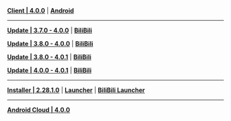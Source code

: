 **[Client | 4.0.0](https://autopatchcnws.yuanshen.com/client_app/download/pc_zip/20230804185703_R1La3H9xIH1hBiHJ/YuanShen_4.0.0.zip)** | **[Android](https://autopatchcnws.yuanshen.com/client_app/download/Android/20230807114707_aYkNEDtpSvHXDdWO/mihoyo/yuanshen_4.0.0.apk)**

---

**[Update | 3.7.0 - 4.0.0](https://autopatchcnws.yuanshen.com/client_app/update/hk4e_cn/18/game_3.7.0_4.0.0_hdiff_dSRetzCuWcmb0gs8.zip)** | **[BiliBili](https://autopatchcnws.yuanshen.com/client_app/update/hk4e_cn/17/game_3.7.0_4.0.0_hdiff_fwAyHGIYX4JsoPht.zip)**

**[Update | 3.8.0 - 4.0.0](https://autopatchcnws.yuanshen.com/client_app/update/hk4e_cn/18/game_3.8.0_4.0.0_hdiff_h2FAbmpdS1P3OQ6r.zip)** | **[BiliBili](https://autopatchcnws.yuanshen.com/client_app/update/hk4e_cn/17/game_3.8.0_4.0.0_hdiff_ms7xOEraYdhQXRP9.zip)**

**[Update | 3.8.0 - 4.0.1](https://autopatchcnws.yuanshen.com/client_app/update/hk4e_cn/17/game_3.8.0_4.0.1_hdiff_YgjVQUTyMnJmrtB0.zip)** | **[BiliBili](https://autopatchcnws.yuanshen.com/client_app/update/hk4e_cn/17/game_3.8.0_4.0.1_hdiff_YgjVQUTyMnJmrtB0.zip)**

**[Update | 4.0.0 - 4.0.1](https://autopatchcnws.yuanshen.com/client_app/update/hk4e_cn/17/game_4.0.0_4.0.1_hdiff_ZmgLSKJBcqt3EHkV.zip)** | **[BiliBili](https://autopatchcnws.yuanshen.com/client_app/update/hk4e_cn/17/game_4.0.0_4.0.1_hdiff_ZmgLSKJBcqt3EHkV.zip)**

---

**[Installer | 2.28.1.0](https://autopatchcnws.yuanshen.com/client_app/download/launcher/20230807114430_X7BtQNf6rHBFm17c/mihoyo/yuanshen_setup_20230731183341.exe)** | **[Launcher](https://autopatchcnws.yuanshen.com/client_app/update/hk4e_cn/18/update_20230731212037_ed3ddb3ajL6IZuSf.zip)** | **[BiliBili Launcher](https://autopatchcnws.yuanshen.com/client_app/update/hk4e_cn/17/update_20230731144717_ed3ddb3asQR64Emv.zip)**

---

**[Android Cloud | 4.0.0](https://autopatchcnws.yuanshen.com/client_app/download/cloudgame/android/20230808191306_QFJFoKSxudlPg6dr/mihoyo/yscloud_4.0.0.apk)**
